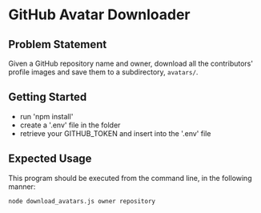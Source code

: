 # GitHub Avatar Downloader

## Problem Statement

Given a GitHub repository name and owner, download all the contributors' profile images and save them to a subdirectory, `avatars/`.

## Getting Started

- run 'npm install'
- create a '.env' file in the folder
- retrieve your GITHUB_TOKEN and insert into the '.env' file

## Expected Usage

This program should be executed from the command line, in the following manner:

`node download_avatars.js owner repository`

